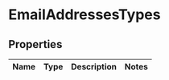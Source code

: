 
# EmailAddressesTypes

## Properties
| Name | Type | Description | Notes |
| ------------ | ------------- | ------------- | ------------- |



